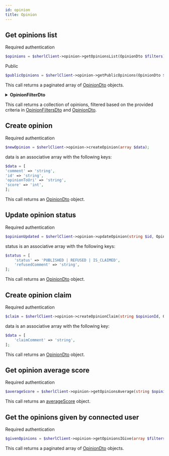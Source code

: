 ```yaml
---
id: opinion
title: Opinion
---
```


## Get opinions list

<span class="badge badge--warning">Required authentication</span>

```php
$opinions = $sherlClient->opinion->getOpinionsList(OpinionDto $filters);
```

<span class="badge badge--success">Public</span>

```php
$publicOpinions = $sherlClient->opinion->getPublicOpinions(OpinionDto $filters);
```

This call returns a paginated array of [OpinionDto](opinion-types#OpinionDto) objects.

<details>
<summary><b>OpinionFilterDto</b></summary>

| Fields           |  Type  |      Required      | Description                          |
| :--------------- | :----: | :----------------: | :----------------------------------- |
| **opinionToUri** | string | :white_check_mark: | URI to which the opinion is directed |

</details>

This call returns a collection of opinions, filtered based on the provided criteria in [OpinionFiltersDto](opinion#OpinionFiltersDto) and [OpinionDto](opinion-types#OpinionDto).

## Create opinion

<span class="badge badge--warning">Required authentication</span>

```php
$newOpinion = $sherlClient->opinion->createOpinion(array $data);
```

data is an associative array with the following keys:

```php
$data = [
'comment' => 'string',
'id' => 'string',
'opinionToUri' => 'string',
'score' => 'int',
];
```

This call returns an [OpinionDto](opinion-types#OpinionDto) object.

## Update opinion status

<span class="badge badge--warning">Required authentication</span>

```php
$opinionUpdated = $sherlClient->opinion->updateOpinion(string $id, OpinionDto $status);
```

status is an associative array with the following keys:

```php
$status = [
    'status' => 'PUBLISHED | REFUSED | IS_CLAIMED',
    'refusedComment' => 'string',
];
```

This call returns an [OpinionDto](opinion-types#OpinionDto) object.

## Create opinion claim

<span class="badge badge--warning">Required authentication</span>

```php
$claim = $sherlClient->opinion->createOpinionClaim(string $opinionId, OpinionDto $data);
```

data is an associative array with the following key:

```php
$data = [
    'claimComment' => 'string',
];
```

This call returns an [OpinionDto](opinion-types#OpinionDto) object.

## Get opinion average score

<span class="badge badge--warning">Required authentication</span>

```php
$averageScore = $sherlClient->opinion->getOpinionsAverage(string $opinionToUri);
```

This call returns an [averageScore](notification-types#averageScore) object.

## Get the opinions given by connected user

<span class="badge badge--warning">Required authentication</span>

```php
$givenOpinions = $sherlClient->opinion->getOpinionsIGive(array $filters);
```

This call returns a paginated array of [OpinionDto](opinion-types#OpinionDto) objects.
